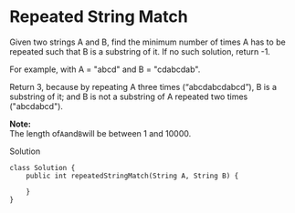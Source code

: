 # Repeated String Match

Given two strings A and B, find the minimum number of times A has to be repeated such that B is a substring of it. If no such solution, return -1.

For example, with A = "abcd" and B = "cdabcdab".

Return 3, because by repeating A three times \(“abcdabcdabcd”\), B is a substring of it; and B is not a substring of A repeated two times \("abcdabcd"\).

**Note:**  
The length of`A`and`B`will be between 1 and 10000.

Solution

```
class Solution {
    public int repeatedStringMatch(String A, String B) {

    }
}
```



